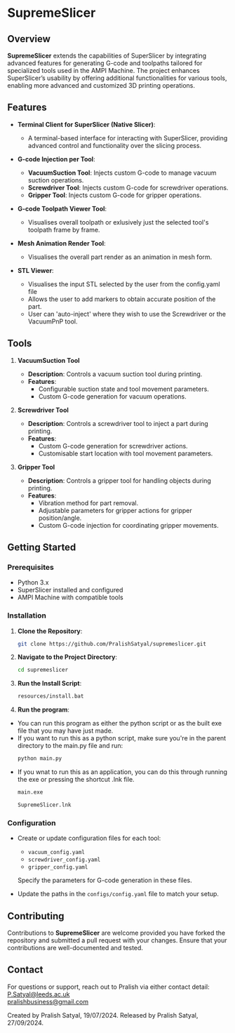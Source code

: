 # SupremeSlicer

## Overview

**SupremeSlicer** extends the capabilities of SuperSlicer by integrating advanced features for generating G-code and toolpaths tailored for specialized tools used in the AMPI Machine. The project enhances SuperSlicer’s usability by offering additional functionalities for various tools, enabling more advanced and customized 3D printing operations.

## Features

- **Terminal Client for SuperSlicer (Native Slicer)**:
  - A terminal-based interface for interacting with SuperSlicer, providing advanced control and functionality over the slicing process.

- **G-code Injection per Tool**:
  - **VacuumSuction Tool**: Injects custom G-code to manage vacuum suction operations.
  - **Screwdriver Tool**: Injects custom G-code for screwdriver operations.
  - **Gripper Tool**: Injects custom G-code for gripper operations.

- **G-code Toolpath Viewer Tool**:
  - Visualises overall toolpath or exlusively just the selected tool's toolpath frame by frame.

- **Mesh Animation Render Tool**:
  - Visualises the overall part render as an animation in mesh form.

- **STL Viewer**:
  - Visualises the input STL selected by the user from the config.yaml file
  - Allows the user to add markers to obtain accurate position of the part.
  - User can 'auto-inject' where they wish to use the Screwdriver or the VacuumPnP tool.

## Tools

1. **VacuumSuction Tool**
   - **Description**: Controls a vacuum suction tool during printing.
   - **Features**:
     - Configurable suction state and tool movement parameters.
     - Custom G-code generation for vacuum operations.

2. **Screwdriver Tool**
   - **Description**: Controls a screwdriver tool to inject a part during printing.
   - **Features**:
     - Custom G-code generation for screwdriver actions.
     - Customisable start location with tool movement parameters.

3. **Gripper Tool**
   - **Description**: Controls a gripper tool for handling objects during printing.
   - **Features**:
     - Vibration method for part removal.
     - Adjustable parameters for gripper actions for gripper position/angle.
     - Custom G-code injection for coordinating gripper movements.

## Getting Started

### Prerequisites

- Python 3.x
- SuperSlicer installed and configured
- AMPI Machine with compatible tools

### Installation

1. **Clone the Repository**:
    ```bash
    git clone https://github.com/PralishSatyal/supremeslicer.git
    ```

2. **Navigate to the Project Directory**:
    ```bash
    cd supremeslicer
    ```

3. **Run the Install Script**:
    ```bash
    resources/install.bat
    ```

4. **Run the program**:
- You can run this program as either the python script or as the built exe file that you may have just made.
- If you want to run this as a python script, make sure you're in the parent directory to the main.py file and run:
    ```bash
    python main.py
    ```
- If you wnat to run this as an application, you can do this through running the exe or pressing the shortcut .lnk file.
    ```bash
    main.exe
    ```
    ```bash
    SupremeSlicer.lnk
    ```

### Configuration

- Create or update configuration files for each tool:
  - `vacuum_config.yaml`
  - `screwdriver_config.yaml`
  - `gripper_config.yaml`
  
  Specify the parameters for G-code generation in these files.

- Update the paths in the `configs/config.yaml` file to match your setup.


## Contributing

Contributions to **SupremeSlicer** are welcome provided you have forked the repository and submitted a pull request with your changes. Ensure that your contributions are well-documented and tested.

## Contact

For questions or support, reach out to Pralish via either contact detail:  
[P.Satyal@leeds.ac.uk](mailto:P.Satyal@leeds.ac.uk)   
[pralishbusiness@gmail.com](mailto:pralishbusiness@gmail.com)   
  
Created by Pralish Satyal, 19/07/2024.
Released by Pralish Satyal, 27/09/2024.
